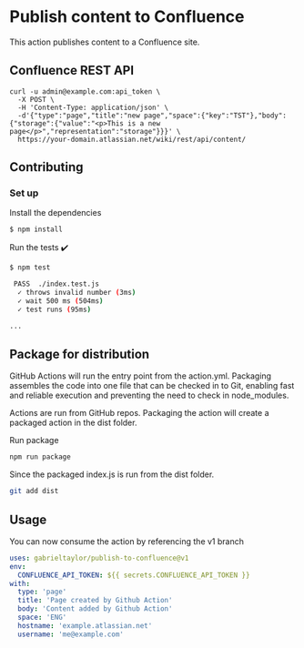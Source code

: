 # Publish content to Confluence
This action publishes content to a Confluence site.

## Confluence REST API

```
curl -u admin@example.com:api_token \
  -X POST \
  -H 'Content-Type: application/json' \
  -d'{"type":"page","title":"new page","space":{"key":"TST"},"body":{"storage":{"value":"<p>This is a new page</p>","representation":"storage"}}}' \
  https://your-domain.atlassian.net/wiki/rest/api/content/
```

## Contributing
### Set up

Install the dependencies
```bash
$ npm install
```

Run the tests :heavy_check_mark:
```bash
$ npm test

 PASS  ./index.test.js
  ✓ throws invalid number (3ms)
  ✓ wait 500 ms (504ms)
  ✓ test runs (95ms)

...
```

## Package for distribution

GitHub Actions will run the entry point from the action.yml. Packaging assembles the code into one file that can be checked in to Git, enabling fast and reliable execution and preventing the need to check in node_modules.

Actions are run from GitHub repos.  Packaging the action will create a packaged action in the dist folder.

Run package

```bash
npm run package
```

Since the packaged index.js is run from the dist folder.

```bash
git add dist
```

## Usage

You can now consume the action by referencing the v1 branch

```yaml
uses: gabrieltaylor/publish-to-confluence@v1
env:
  CONFLUENCE_API_TOKEN: ${{ secrets.CONFLUENCE_API_TOKEN }}
with:
  type: 'page'
  title: 'Page created by Github Action'
  body: 'Content added by Github Action'
  space: 'ENG'
  hostname: 'example.atlassian.net'
  username: 'me@example.com'
```
